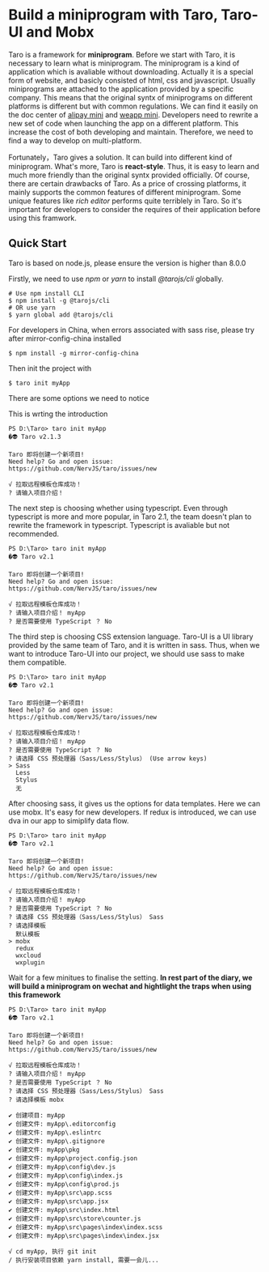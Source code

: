 # Build a miniprogram with Taro, Taro-UI and Mobx

Taro is a framework for **miniprogram**. Before we start with Taro, it is necessary to learn what is miniprogram. The miniprogram is a kind of application which is avaliable without downloading. Actually it is a special form of website, and basicly consisted of html, css and javascript. Usually miniprograms are attached to the application provided by a specific company. This means that the original syntx of miniprograms on different platforms is different but with common regulations. We can find it easily on the doc center of [alipay mini](https://opendocs.alipay.com/mini/introduce) and [weapp mini](https://developers.weixin.qq.com/miniprogram/dev/framework/). Developers need to rewrite a new set of code when launching the app on a different platform. This increase the cost of both developing and maintain. Therefore, we need to find a way to develop on multi-platform.

Fortunately，Taro gives a solution. It can build into different kind of miniprogram. What's more, Taro is **react-style**. Thus, it is easy to learn and much more friendly than the original syntx provided officially. Of course, there are certain drawbacks of Taro. As a price of crossing platforms, it mainly supports the common features of different miniprogram. Some unique features like _rich editor_ performs quite terriblely in Taro. So it's important for developers to consider the requires of their application before using this framwork.

## Quick Start

Taro is based on node.js, please ensure the version is higher than 8.0.0

Firstly, we need to use _npm_ or _yarn_ to install _@tarojs/cli_ globally.
```
# Use npm install CLI
$ npm install -g @tarojs/cli
# OR use yarn 
$ yarn global add @tarojs/cli
```
For developers in China, when errors associated with sass rise, please try after mirror-config-china installed
```
$ npm install -g mirror-config-china
```
Then init the project with 
```
$ taro init myApp
```
There are some options we need to notice

This is wrting the introduction
```
PS D:\Taro> taro init myApp
�👽 Taro v2.1.3

Taro 即将创建一个新项目!
Need help? Go and open issue: https://github.com/NervJS/taro/issues/new

√ 拉取远程模板仓库成功！
? 请输入项目介绍！
```

The next step is choosing whether using typescript. Even through typescript is more and more popular, in Taro 2.1, the team doesn't plan to rewrite the framework in typescript. Typescript is avaliable but not recommended.
```
PS D:\Taro> taro init myApp
�👽 Taro v2.1

Taro 即将创建一个新项目!
Need help? Go and open issue: https://github.com/NervJS/taro/issues/new

√ 拉取远程模板仓库成功！
? 请输入项目介绍！ myApp
? 是否需要使用 TypeScript ？ No
```

The third step is choosing CSS extension language. Taro-UI is a UI library provided by the same team of Taro, and it is written in sass. Thus, when we want to introduce Taro-UI into our project, we should use sass to make them compatible.  
```
PS D:\Taro> taro init myApp
�👽 Taro v2.1

Taro 即将创建一个新项目!
Need help? Go and open issue: https://github.com/NervJS/taro/issues/new

√ 拉取远程模板仓库成功！
? 请输入项目介绍！ myApp
? 是否需要使用 TypeScript ？ No
? 请选择 CSS 预处理器（Sass/Less/Stylus） (Use arrow keys)
> Sass 
  Less 
  Stylus
  无
```
After choosing sass, it gives us the options for data templates. Here we can use mobx. It's easy for new developers. If redux is introduced, we can use dva in our app to simiplify data flow.
```
PS D:\Taro> taro init myApp
�👽 Taro v2.1

Taro 即将创建一个新项目!
Need help? Go and open issue: https://github.com/NervJS/taro/issues/new

√ 拉取远程模板仓库成功！
? 请输入项目介绍！ myApp
? 是否需要使用 TypeScript ？ No
? 请选择 CSS 预处理器（Sass/Less/Stylus） Sass
? 请选择模板 
  默认模板   
> mobx       
  redux      
  wxcloud    
  wxplugin   
```
Wait for a few minitues to finalise the setting. **In rest part of the diary, we will build a miniprogram on wechat and hightlight the traps when using this framework**
```
PS D:\Taro> taro init myApp
�👽 Taro v2.1

Taro 即将创建一个新项目!
Need help? Go and open issue: https://github.com/NervJS/taro/issues/new

√ 拉取远程模板仓库成功！
? 请输入项目介绍！ myApp
? 是否需要使用 TypeScript ？ No
? 请选择 CSS 预处理器（Sass/Less/Stylus） Sass
? 请选择模板 mobx

✔ 创建项目: myApp
✔ 创建文件: myApp\.editorconfig
✔ 创建文件: myApp\.eslintrc    
✔ 创建文件: myApp\.gitignore   
✔ 创建文件: myApp\pkg
✔ 创建文件: myApp\project.config.json
✔ 创建文件: myApp\config\dev.js
✔ 创建文件: myApp\config\index.js
✔ 创建文件: myApp\config\prod.js
✔ 创建文件: myApp\src\app.scss
✔ 创建文件: myApp\src\app.jsx
✔ 创建文件: myApp\src\index.html
✔ 创建文件: myApp\src\store\counter.js
✔ 创建文件: myApp\src\pages\index\index.scss
✔ 创建文件: myApp\src\pages\index\index.jsx

√ cd myApp, 执行 git init
/ 执行安装项目依赖 yarn install, 需要一会儿...
```
